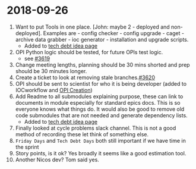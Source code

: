 # 2018-09-26

1. Want to put Tools in one place. [John: maybe 2 - deployed and non-deployed]. Examples are
        - config checker
        - config upgrade
        - caget
        - archive data grabber
        - ioc generator
        - installation and upgrade scripts.
    - Added to [tech debt idea page](Technical-Debt-Stand-down)
1. OPI Python logic should be tested, for future OPIs test logic.
    - see [#3619](https://github.com/ISISComputingGroup/IBEX/issues/3619) 
1. Change meeting lengths, planning should be 30 mins shorted and prep should be 30 minutes longer.
1. Create a ticket to look at removing stale branches.[#3620](https://github.com/ISISComputingGroup/IBEX/issues/3620) 
1. OPI should be sent to scientist for who it is being developer (added to IOCworkflow and [OPI Creation](https://github.com/ISISComputingGroup/ibex_developers_manual/wiki/OPI-Creation))
1. Add Readme to all submodules explaining purpose, these can link to documents in module especially for standard epics docs. This is so everyone knows what things do. It would also be good to remove old code submodules that are not needed and generate dependency lists.
    - Added to [tech debt idea page](Technical-Debt-Stand-down)
1. Finally looked at cycle problems slack channel. This is not a good method of recording these let think of something else.
1. `Friday Days` and `Tech Debt Days` both still important if we have time in the sprint
1. Story points, is it ok? Yes broadly it seems like a good estimation tool.
1. Another Nicos dev? Tom said yes.
